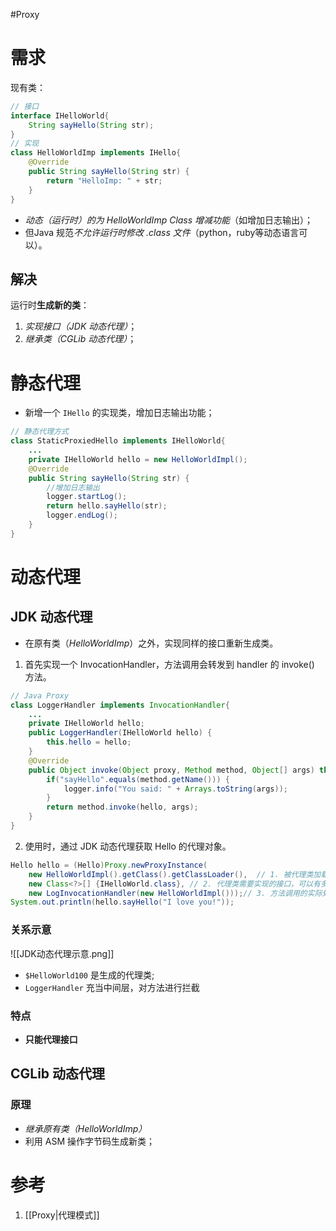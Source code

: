 #Proxy 
# 需求
现有类：
```java
// 接口
interface IHelloWorld{
    String sayHello(String str);
}
// 实现
class HelloWorldImp implements IHello{
    @Override
    public String sayHello(String str) {
        return "HelloImp: " + str;
    }
}
```

- *动态（运行时）的为 HelloWorldImp Class 增减功能*（如增加日志输出）；
- 但Java 规范*不允许运行时修改 .class 文件*（python，ruby等动态语言可以）。

## 解决
运行时**生成新的类**：
1. *实现接口（JDK 动态代理）*；
2. *继承类（CGLib 动态代理）*；


# 静态代理
- 新增一个 `IHello` 的实现类，增加日志输出功能；

```java
// 静态代理方式
class StaticProxiedHello implements IHelloWorld{
    ...
    private IHelloWorld hello = new HelloWorldImpl();
    @Override
    public String sayHello(String str) {
		//增加日志输出
        logger.startLog();
        return hello.sayHello(str);
		logger.endLog();
    }
}
```

# 动态代理
## JDK 动态代理
- 在原有类（*HelloWorldImp*）之外，实现同样的接口重新生成类。

1. 首先实现一个 InvocationHandler，方法调用会转发到 handler 的 invoke() 方法。
```java
// Java Proxy
class LoggerHandler implements InvocationHandler{
    ...
    private IHelloWorld hello;
    public LoggerHandler(IHelloWorld hello) {
        this.hello = hello;
    }
    @Override
    public Object invoke(Object proxy, Method method, Object[] args) throws Throwable {
        if("sayHello".equals(method.getName())) {
            logger.info("You said: " + Arrays.toString(args));
        }
        return method.invoke(hello, args);
    }
}
```

2. 使用时，通过 JDK 动态代理获取 Hello 的代理对象。
```java
Hello hello = (Hello)Proxy.newProxyInstance(
    new HelloWorldImpl().getClass().getClassLoader(),  // 1. 被代理类加载器
    new Class<?>[] {IHelloWorld.class}, // 2. 代理类需要实现的接口，可以有多个
    new LogInvocationHandler(new HelloWorldImpl()));// 3. 方法调用的实际处理者
System.out.println(hello.sayHello("I love you!"));
```

### 关系示意
![[JDK动态代理示意.png]]

- `$HelloWorld100` 是生成的代理类;
- `LoggerHandler` 充当中间层，对方法进行拦截

### 特点
- **只能代理接口**


## CGLib 动态代理
### 原理
- *继承原有类（HelloWorldImp）*
- 利用 ASM 操作字节码生成新类；





# 参考
1. [[Proxy|代理模式]]